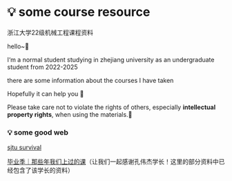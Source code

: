 # 💡 some course resource

浙江大学22级机械工程课程资料

hello~🎇

I‘m a normal student studying in zhejiang university as an undergraduate student from 2022-2025

there are some information about the courses I have taken

Hopefully it can help you 🥰

Please take care not to violate the rights of others, especially **intellectual property rights**, when using the materials.🫡

### 💡 some good web

[sjtu survival](https://survivesjtu.gitbook.io/survivesjtumanual/ "上海交通大学生存手册")

[毕业季｜那些年我们上过的课](https://mp.weixin.qq.com/s/5BP9dHwxC4wxcyy3-TmV9w)（让我们一起感谢孔伟杰学长！这里的部分资料中已经包含了该学长的资料）
